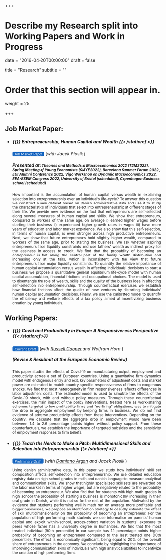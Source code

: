 +++
# Describe my Research split into Working Papers and Work in Progress

date = "2016-04-20T00:00:00"
draft = false

title = "Research"
subtitle = ""

# Order that this section will appear in.
weight = 25

+++

<link rel="stylesheet" href=https://cdnjs.cloudflare.com/ajax/libs/font-awesome/6.2.1/css/all.min.css>
<style>
.bg-rollover:hover{
    background-color: #585f6a !important;
    border-color:#1565c0;
    color: #ffffff !important;
  }
  .wx{
    width: 250px;
  }
}
</style>

<h2>Job Market Paper:</h2>


<ul><li><h5> {{<staticref "uploads/JMP_08_09_23.pdf" "newtab" >}} Entrepreneurship, Human Capital and Wealth  {{< /staticref >}}</h5>
<small>
<a rel="noopener"
   target="_blank"
   class="bg-rollover"
   href=https://leonardoindraccolo.netlify.app/uploads/JMP_08_09_23.pdf
   style="background-color: #1565c0;
          font-family: Lato, sans-serif;
          font-weight:;
          text-decoration: none;
          text-align: center;
          padding: 1px 1px;
          color: #ffffff;
          border-radius: 4px;
          margin:0px auto;
          text-align: center;
          display: inline-block;>
<span style="mso-text-raise: 10pt;">&nbsp Job Market Paper &nbsp </span>
</a></small> (<i>with Jacek Piosik </i>)

<h5> Presented at: <small> Theories and Methods in Macroeconomics 2022 (T2M2022), Spring Meeting of Young Economists (SMYE2022), Barcelona Summer Forum 2022 , EUI Alumni Conference 2022, Vigo Workshop on Dynamic Macroeconomics 2022, EEA-ESEM Congress 2022, University of Bristol (scheduled), Copenhagen Business school (scheduled)  </small></h5>

<p align="justify"> <small>
How important is the accumulation of human capital versus wealth in explaining selection into entrepreneurship over an individual’s life-cycle? To answer this question we construct a new dataset based on Danish administrative data and use it to study the characteristics of individuals that select into entrepreneurship at different stages of their life. We provide new evidence on the fact that entrepreneurs are self-selected along several measures of human capital and skills. We show that entrepreneurs, compared to workers of the same age, on average i) earned higher wages before starting their business ii) experienced higher growth rates in wages iii) have more years of education and labor market experience. We also show that this self-selection, in terms of human capital, is even stronger across high productive entrepreneurs. Next, we show that future entrepreneurs hold slightly higher wealth, compared to workers of the same age, prior to starting the business. We ask whether aspiring entrepreneurs face liquidity constraints and use fathers’ wealth as indirect proxy for the easiness in access to credit. We find that the probability of becoming an entrepreneur is flat along the central part of the family wealth distribution and increasing only at the tails, which is inconsistent with the view that future entrepreneurs face major liquidity constraints. To quantify the relative importance of human capital accumulation versus wealth in affecting individuals’ decisions to start a business we propose a quantitative general equilibrium life-cycle model with human capital accumulation, financial frictions and occupational choices. The model is used to disentangle the role of wealth, skills and the quality of the business idea in affecting self-selection into entrepreneurship. Through counterfactual exercises we establish how financial frictions affect the quality of new ventures by distorting individuals’ human capital accumulation decisions. Finally, we use the calibrated model to quantify the efficiency and welfare effects of a tax policy aimed at incentivizing business creation by young individuals.
</small></p></li></ul>

<h2>Working Papers:</h2>



<ul><li><h5> {{<staticref "uploads/CIH_23.pdf" "newtab" >}} Covid and Productivity in Europe: A Responsiveness Perspective   {{< /staticref >}}</h5>
<small>
<a rel="noopener"
   target="_blank"
   class="bg-rollover"
   href=https://leonardoindraccolo.netlify.app/uploads/CIH_23.pdf
   style="background-color: #1565c0;
          font-family: Lato, sans-serif;
          font-weight:;
          text-decoration: none;
          text-align: center;
          padding: 1px 1px;
          color: #ffffff;
          border-radius: 4px;
          margin:0px auto;
          text-align: center;
          display: inline-block;>
<span style="mso-text-raise: 10pt;">&nbsp Current Draft &nbsp </span>
</a></small> (<i>with <a href=https://sites.google.com/site/coopereconomics/ target="_blank">Russell Cooper</a>  and Wolfram Horn </i>)



<h5><i> (Revise & Resubmit at the European Economic Review)</i> </h5>


<p align="justify"> <small> This paper studies the effects of Covid-19 on manufacturing output, employment and productivity across a set of European countries. Using a quantitative firm dynamics model with endogenous entry and exit, key parameters of adjustment costs and market power are estimated to match country-specific responsiveness of firms to exogenous shocks. We find that most heterogeneity in firm responsiveness reflects differences in labor adjustment costs. The estimated model is used to simulate the effects of the Covid-19 shock, with and without policy measures. Through these counterfactual exercises, the main impact of the policy interventions, treated here as work-sharing schemes targeted to low profitability firms and “no-firing” obligations, was to mitigate the drop in aggregate employment by keeping firms in business. We do not find evidence of adverse productivity effects from these interventions. Depending on the country, we calculate that the aggregate drop in employment would have been between 1.4 to 2.6 percentage points higher without policy support. From these counterfactuals, we establish the importance of targeted subsidies and the sensitivity of employment responses to firm beliefs. </small></p></li></ul>





<ul><li><h5> {{<staticref "uploads/CIH_23.pdf" "newtab" >}} Teach the Nerds to Make a Pitch: Multidimensional Skills and Selection into Entrepreneurship  {{< /staticref >}}</h5>
<small>
<a rel="noopener"
   target="_blank"
   class="bg-rollover"
   href=https://leonardoindraccolo.netlify.app/uploads/draft_08_09_23.pdf
   style="background-color: #1565c0;
          font-family: Lato, sans-serif;
          font-weight:;
          text-decoration: none;
          text-align: center;
          padding: 1px 1px;
          color: #ffffff;
          border-radius: 4px;
          margin:0px auto;
          text-align: center;
          display: inline-block;>
<span style="mso-text-raise: 10pt;">&nbsp Preliminary Draft &nbsp </span>
</a></small> </a></small> (<i>with <a href=https://www.damianoargan.com target="_blank">Damiano Argan</a>  and Jacek Piosik </i>)

<p align="justify"> <small>Using danish administrative data, in this paper we study how individuals' skill set composition affects self-selection into entrepreneurship. We use detailed education registry data on high school grades in math and danish language to measure analytical and communication skills. We show that highly specialized skill sets are rewarded on the labor market in terms of higher wages, but are negatively related to the probability of becoming an entrepreneur. We also find that for students with high math grades in high school the probability of starting a business is monotonically increasing in their oral grade in Danish, while it is not so for the rest of the population. Motivated by the evidence that students performing well in math run on average more profitable and bigger businesses, we propose an identification strategy to casually estimate the effect of skill multidimensionality on the probability of becoming an entrepreneur. For the population of high performing math students we use information on parents' human capital and exploit within-school, across-cohort variation in students' exposure to peers whose father has a university degree in humanities. We find that the most treated individual (90th percentile) in our sample has 1.1 percentage points higher probability of becoming an entrepreneur compared to the least treated one (10th percentile). The effect is economically significant, being equal to 20% of the overall share of entrepreneurs in the economy. We conclude by highlighting the importance of improving communication skills of individuals with high analytical abilities to incentivize the creation of high performing firms.
</small></p></li></ul>
